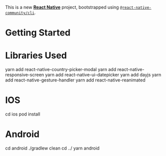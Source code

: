 This is a new [**React Native**](https://reactnative.dev) project, bootstrapped using [`@react-native-community/cli`](https://github.com/react-native-community/cli).

# Getting Started

# Libraries Used

yarn add react-native-country-picker-modal
yarn add react-native-responsive-screen
yarn add react-native-ui-datepicker
yarn add dayjs
yarn add react-native-gesture-handler
yarn add react-native-reanimated

# IOS

cd ios
pod install

# Android

cd android
./gradlew clean
cd ../
yarn android
